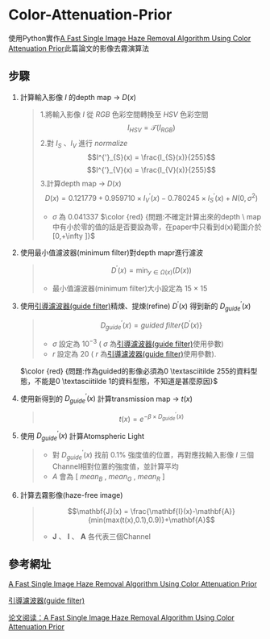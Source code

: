 # Color-Attenuation-Prior
使用Python實作[A Fast Single Image Haze Removal Algorithm Using Color Attenuation Prior](https://ieeexplore.ieee.org/document/7128396)此篇論文的影像去霧演算法

步驟
---
1. 計算輸入影像 $I$ 的depth map $\rightarrow$ $D(x)$

    >1.將輸入影像 $I$ 從 $RGB$ 色彩空間轉換至 $HSV$ 色彩空間
    $$I_{HSV} = \mathcal{T}(I_{RGB})$$
    >2.對 $I_{S}$ 、$I_{V}$ 進行 $normalize$
    $$I^{'}_{S}(x) = \frac{I_{S}(x)}{255}$$
    $$I^{'}_{V}(x) = \frac{I_{V}(x)}{255}$$
    >3.計算depth map $\rightarrow$ $D(x)$
    >$$D(x) = 0.121779 + 0.959710 \times I^{'}_{V}(x) - 0.780245 \times I^{'}_{S}(x) + N(0,\sigma^{2})$$
    > * $\sigma$ 為 $0.041337$
    > $\color {red} {問題:不確定計算出來的depth \ map中有小於零的值的話是否要設為零，在paper中只看到d(x)範圍介於[0,+\infty ]}$
    
2. 使用最小值濾波器(minimum filter)對depth mapr進行濾波
    >$$D^{'}(x) = \min_{y \in \Omega(x)} (D(x))$$
    >* 最小值濾波器(minimum filter)大小設定為 $15$ $\times$ $15$
    


3. 使用[引導濾波器(guide filter)](https://ieeexplore.ieee.org/document/6319316)精煉、提煉(refine) $D^{'}(x)$ 得到新的 $D^{'}_{guide}(x)$
    
    >$$D^{'}_{guide}(x) = guided \ filter \lbrace	D^{'}(x) \rbrace$$
    >* $\sigma$ 設定為 $10^{-3}$ ( $\sigma$ 為[引導濾波器(guide filter)](https://ieeexplore.ieee.org/document/6319316)使用參數)
    >* $r$ 設定為 $20$ ( $r$ 為[引導濾波器(guide filter)](https://ieeexplore.ieee.org/document/6319316)使用參數).

   $\color {red} {問題:作為guided的影像必須為0  \textasciitilde  255的資料型態，不能是0 \textasciitilde 1的資料型態，不知道是甚麼原因}$

4. 使用新得到的 $D^{'}_{guide}(x)$ 計算transmission map $\rightarrow$ $t(x)$
    
    >$$t(x) = e^{-\beta\times D^{'}_{guide}(x)}$$
    


5. 使用 $D^{'}_{guide}(x)$ 計算Atomspheric Light
    >* 對 $D^{'}_{guide}(x)$ 找前 $0.1\%$ 強度值的位置，再對應找輸入影像 $I$ 三個Channel相對位置的強度值，並計算平均
    >* $A$ 會為 $[$ $mean_B$ , $mean_G$ , $mean_R$ $]$


6. 計算去霧影像(haze-free image)
    
    >$$\mathbf{J}(x) = \frac{\mathbf{I}(x)-\mathbf{A}}{min(max(t(x),0.1),0.9)}+\mathbf{A}$$
    >* $\mathbf{J}$ 、 $\mathbf{I}$ 、 $\mathbf{A}$ 各代表三個Channel


參考網址
---
[A Fast Single Image Haze Removal Algorithm Using Color Attenuation Prior](https://ieeexplore.ieee.org/document/7128396)

[引導濾波器(guide filter)](https://ieeexplore.ieee.org/document/6319316)

[论文阅读：A Fast Single Image Haze Removal Algorithm Using Color Attenuation Prior](https://blog.csdn.net/space_walk/article/details/107833984)